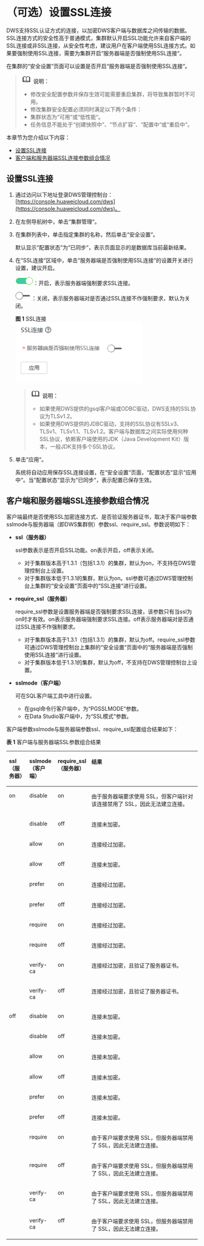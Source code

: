 # （可选）设置SSL连接<a name="dws_01_0076"></a>

DWS支持SSL认证方式的连接，以加密DWS客户端与数据库之间传输的数据。SSL连接方式的安全性高于普通模式，集群默认开启SSL功能允许来自客户端的SSL连接或非SSL连接，从安全性考虑，建议用户在客户端使用SSL连接方式。如果要强制使用SSL连接，需要为集群开启“服务器端是否强制使用SSL连接“。

在集群的“安全设置“页面可以设置是否开启“服务器端是否强制使用SSL连接“。

>![](public_sys-resources/icon-note.gif) **说明：**   
>-   修改安全配置参数并保存生效可能需要重启集群，将导致集群暂时不可用。  
>-   修改集群安全配置必须同时满足以下两个条件：  
>    -   集群状态为“可用“或“低性能“。  
>    -   任务信息不能处于“创建快照中“、“节点扩容“、“配置中“或“重启中“。  

本章节为您介绍以下内容：

-   [设置SSL连接](#section478703071283)
-   [客户端和服务器端SSL连接参数组合情况](#section1916311515557)

## 设置SSL连接<a name="section478703071283"></a>

1.  通过访问以下地址登录DWS管理控制台：[https://console.huaweicloud.com/dws](https://console.huaweicloud.com/dws)。
2.  在左侧导航树中，单击“集群管理“。
3.  在集群列表中，单击指定集群的名称，然后单击“安全设置“。

    默认显示“配置状态“为“已同步“，表示页面显示的是数据库当前最新结果。

4.  在“SSL连接“区域中，单击“服务器端是否强制使用SSL连接“的设置开关进行设置，建议开启。

    ![](figures/icon_dws_on.png)：开启，表示服务器端强制要求SSL连接。

    ![](figures/icon_dws_off.jpg)：关闭，表示服务器端对是否通过SSL连接不作强制要求，默认为关闭。

    **图 1**  SSL连接<a name="fig168181335124718"></a>  
    ![](figures/SSL连接.png "SSL连接")

    >![](public_sys-resources/icon-note.gif) **说明：**   
    >-   如果使用DWS提供的gsql客户端或ODBC驱动，DWS支持的SSL协议为TLSv1.2。  
    >-   如果使用DWS提供的JDBC驱动，支持的SSL协议有SSLv3、TLSv1、TLSv1.1、TLSv1.2。客户端与数据库之间实际使用何种SSL协议，依赖客户端使用的JDK（Java Development Kit）版本，一般JDK支持多个SSL协议。  

5.  单击“应用“。

    系统将自动应用保存SSL连接设置，在“安全设置“页面，“配置状态“显示“应用中“。当“配置状态“显示为“已同步“，表示配置已保存生效。


## 客户端和服务器端SSL连接参数组合情况<a name="section1916311515557"></a>

客户端最终是否使用SSL加密连接方式、是否验证服务器证书，取决于客户端参数sslmode与服务器端（即DWS集群侧）参数ssl、require\_ssl。参数说明如下：

-   **ssl（服务器）**

    ssl参数表示是否开启SSL功能。on表示开启，off表示关闭。

    -   对于集群版本高于1.3.1（包括1.3.1）的集群，默认为on，不支持在DWS管理控制台上设置。
    -   对于集群版本低于1.3.1的集群，默认为on。ssl参数可通过DWS管理控制台上集群的“安全设置“页面中的“SSL连接“进行设置。

-   **require\_ssl（服务器）**

    require\_ssl参数是设置服务器端是否强制要求SSL连接，该参数只有当ssl为on时才有效。on表示服务器端强制要求SSL连接。off表示服务器端对是否通过SSL连接不作强制要求。

    -   对于集群版本高于1.3.1（包括1.3.1）的集群，默认为off。require\_ssl参数可通过DWS管理控制台上集群的“安全设置“页面中的“服务器端是否强制使用SSL连接“进行设置。
    -   对于集群版本低于1.3.1的集群，默认为off，不支持在DWS管理控制台上设置。

-   **sslmode（客户端）**

    可在SQL客户端工具中进行设置。

    -   在gsql命令行客户端中，为“PGSSLMODE“参数。
    -   在Data Studio客户端中，为“SSL模式“参数。


客户端参数sslmode与服务器端参数ssl、require\_ssl配置组合结果如下：

**表 1**  客户端与服务器端SSL参数组合结果

<a name="table15451139114317"></a>
<table><thead align="left"><tr id="zh-cn_topic_0132455753_zh-cn_topic_0111534129_zh-cn_topic_0110494598_zh-cn_topic_0110355482_row12708114620112"><th class="cellrowborder" valign="top" width="10.66%" id="mcps1.2.5.1.1"><p id="zh-cn_topic_0132455753_zh-cn_topic_0111534129_zh-cn_topic_0110494598_zh-cn_topic_0110355482_p1070817460113"><a name="zh-cn_topic_0132455753_zh-cn_topic_0111534129_zh-cn_topic_0110494598_zh-cn_topic_0110355482_p1070817460113"></a><a name="zh-cn_topic_0132455753_zh-cn_topic_0111534129_zh-cn_topic_0110494598_zh-cn_topic_0110355482_p1070817460113"></a>ssl（服务器）</p>
</th>
<th class="cellrowborder" valign="top" width="14.85%" id="mcps1.2.5.1.2"><p id="zh-cn_topic_0132455753_zh-cn_topic_0111534129_zh-cn_topic_0110494598_zh-cn_topic_0110355482_p14708184681118"><a name="zh-cn_topic_0132455753_zh-cn_topic_0111534129_zh-cn_topic_0110494598_zh-cn_topic_0110355482_p14708184681118"></a><a name="zh-cn_topic_0132455753_zh-cn_topic_0111534129_zh-cn_topic_0110494598_zh-cn_topic_0110355482_p14708184681118"></a>sslmode（客户端）</p>
</th>
<th class="cellrowborder" valign="top" width="17.119999999999997%" id="mcps1.2.5.1.3"><p id="zh-cn_topic_0132455753_zh-cn_topic_0111534129_zh-cn_topic_0110494598_zh-cn_topic_0110355482_p3709184651116"><a name="zh-cn_topic_0132455753_zh-cn_topic_0111534129_zh-cn_topic_0110494598_zh-cn_topic_0110355482_p3709184651116"></a><a name="zh-cn_topic_0132455753_zh-cn_topic_0111534129_zh-cn_topic_0110494598_zh-cn_topic_0110355482_p3709184651116"></a>require_ssl（服务器）</p>
</th>
<th class="cellrowborder" valign="top" width="57.37%" id="mcps1.2.5.1.4"><p id="zh-cn_topic_0132455753_zh-cn_topic_0111534129_zh-cn_topic_0110494598_zh-cn_topic_0110355482_p107096465112"><a name="zh-cn_topic_0132455753_zh-cn_topic_0111534129_zh-cn_topic_0110494598_zh-cn_topic_0110355482_p107096465112"></a><a name="zh-cn_topic_0132455753_zh-cn_topic_0111534129_zh-cn_topic_0110494598_zh-cn_topic_0110355482_p107096465112"></a>结果</p>
</th>
</tr>
</thead>
<tbody><tr id="zh-cn_topic_0132455753_zh-cn_topic_0111534129_zh-cn_topic_0110494598_zh-cn_topic_0110355482_row570917468118"><td class="cellrowborder" rowspan="10" valign="top" width="10.66%" headers="mcps1.2.5.1.1 "><p id="zh-cn_topic_0132455753_zh-cn_topic_0111534129_zh-cn_topic_0110494598_zh-cn_topic_0110355482_p5709124615117"><a name="zh-cn_topic_0132455753_zh-cn_topic_0111534129_zh-cn_topic_0110494598_zh-cn_topic_0110355482_p5709124615117"></a><a name="zh-cn_topic_0132455753_zh-cn_topic_0111534129_zh-cn_topic_0110494598_zh-cn_topic_0110355482_p5709124615117"></a>on</p>
</td>
<td class="cellrowborder" valign="top" width="14.85%" headers="mcps1.2.5.1.2 "><p id="zh-cn_topic_0132455753_zh-cn_topic_0111534129_zh-cn_topic_0110494598_zh-cn_topic_0110355482_p1070914614118"><a name="zh-cn_topic_0132455753_zh-cn_topic_0111534129_zh-cn_topic_0110494598_zh-cn_topic_0110355482_p1070914614118"></a><a name="zh-cn_topic_0132455753_zh-cn_topic_0111534129_zh-cn_topic_0110494598_zh-cn_topic_0110355482_p1070914614118"></a>disable</p>
</td>
<td class="cellrowborder" valign="top" width="17.119999999999997%" headers="mcps1.2.5.1.3 "><p id="zh-cn_topic_0132455753_zh-cn_topic_0111534129_zh-cn_topic_0110494598_zh-cn_topic_0110355482_p1870974611118"><a name="zh-cn_topic_0132455753_zh-cn_topic_0111534129_zh-cn_topic_0110494598_zh-cn_topic_0110355482_p1870974611118"></a><a name="zh-cn_topic_0132455753_zh-cn_topic_0111534129_zh-cn_topic_0110494598_zh-cn_topic_0110355482_p1870974611118"></a>on</p>
</td>
<td class="cellrowborder" valign="top" width="57.37%" headers="mcps1.2.5.1.4 "><p id="zh-cn_topic_0132455753_zh-cn_topic_0111534129_zh-cn_topic_0110494598_zh-cn_topic_0110355482_p2070934661119"><a name="zh-cn_topic_0132455753_zh-cn_topic_0111534129_zh-cn_topic_0110494598_zh-cn_topic_0110355482_p2070934661119"></a><a name="zh-cn_topic_0132455753_zh-cn_topic_0111534129_zh-cn_topic_0110494598_zh-cn_topic_0110355482_p2070934661119"></a>由于服务器端要求使用 SSL，但客户端针对该连接禁用了 SSL，因此无法建立连接。</p>
</td>
</tr>
<tr id="zh-cn_topic_0132455753_zh-cn_topic_0111534129_zh-cn_topic_0110494598_zh-cn_topic_0110355482_row670910465110"><td class="cellrowborder" valign="top" headers="mcps1.2.5.1.1 "><p id="zh-cn_topic_0132455753_zh-cn_topic_0111534129_zh-cn_topic_0110494598_zh-cn_topic_0110355482_p670974621115"><a name="zh-cn_topic_0132455753_zh-cn_topic_0111534129_zh-cn_topic_0110494598_zh-cn_topic_0110355482_p670974621115"></a><a name="zh-cn_topic_0132455753_zh-cn_topic_0111534129_zh-cn_topic_0110494598_zh-cn_topic_0110355482_p670974621115"></a>disable</p>
</td>
<td class="cellrowborder" valign="top" headers="mcps1.2.5.1.2 "><p id="zh-cn_topic_0132455753_zh-cn_topic_0111534129_zh-cn_topic_0110494598_zh-cn_topic_0110355482_p37091646181115"><a name="zh-cn_topic_0132455753_zh-cn_topic_0111534129_zh-cn_topic_0110494598_zh-cn_topic_0110355482_p37091646181115"></a><a name="zh-cn_topic_0132455753_zh-cn_topic_0111534129_zh-cn_topic_0110494598_zh-cn_topic_0110355482_p37091646181115"></a>off</p>
</td>
<td class="cellrowborder" valign="top" headers="mcps1.2.5.1.3 "><p id="zh-cn_topic_0132455753_zh-cn_topic_0111534129_zh-cn_topic_0110494598_zh-cn_topic_0110355482_p970944618110"><a name="zh-cn_topic_0132455753_zh-cn_topic_0111534129_zh-cn_topic_0110494598_zh-cn_topic_0110355482_p970944618110"></a><a name="zh-cn_topic_0132455753_zh-cn_topic_0111534129_zh-cn_topic_0110494598_zh-cn_topic_0110355482_p970944618110"></a>连接未加密。</p>
</td>
</tr>
<tr id="zh-cn_topic_0132455753_zh-cn_topic_0111534129_zh-cn_topic_0110494598_zh-cn_topic_0110355482_row17709164615115"><td class="cellrowborder" valign="top" headers="mcps1.2.5.1.1 "><p id="zh-cn_topic_0132455753_zh-cn_topic_0111534129_zh-cn_topic_0110494598_zh-cn_topic_0110355482_p10710194681119"><a name="zh-cn_topic_0132455753_zh-cn_topic_0111534129_zh-cn_topic_0110494598_zh-cn_topic_0110355482_p10710194681119"></a><a name="zh-cn_topic_0132455753_zh-cn_topic_0111534129_zh-cn_topic_0110494598_zh-cn_topic_0110355482_p10710194681119"></a>allow</p>
</td>
<td class="cellrowborder" valign="top" headers="mcps1.2.5.1.2 "><p id="zh-cn_topic_0132455753_zh-cn_topic_0111534129_zh-cn_topic_0110494598_zh-cn_topic_0110355482_p12710104614113"><a name="zh-cn_topic_0132455753_zh-cn_topic_0111534129_zh-cn_topic_0110494598_zh-cn_topic_0110355482_p12710104614113"></a><a name="zh-cn_topic_0132455753_zh-cn_topic_0111534129_zh-cn_topic_0110494598_zh-cn_topic_0110355482_p12710104614113"></a>on</p>
</td>
<td class="cellrowborder" valign="top" headers="mcps1.2.5.1.3 "><p id="zh-cn_topic_0132455753_zh-cn_topic_0111534129_zh-cn_topic_0110494598_zh-cn_topic_0110355482_p57104469113"><a name="zh-cn_topic_0132455753_zh-cn_topic_0111534129_zh-cn_topic_0110494598_zh-cn_topic_0110355482_p57104469113"></a><a name="zh-cn_topic_0132455753_zh-cn_topic_0111534129_zh-cn_topic_0110494598_zh-cn_topic_0110355482_p57104469113"></a>连接经过加密。</p>
</td>
</tr>
<tr id="zh-cn_topic_0132455753_zh-cn_topic_0111534129_zh-cn_topic_0110494598_zh-cn_topic_0110355482_row471064611115"><td class="cellrowborder" valign="top" headers="mcps1.2.5.1.1 "><p id="zh-cn_topic_0132455753_zh-cn_topic_0111534129_zh-cn_topic_0110494598_zh-cn_topic_0110355482_p19710204641112"><a name="zh-cn_topic_0132455753_zh-cn_topic_0111534129_zh-cn_topic_0110494598_zh-cn_topic_0110355482_p19710204641112"></a><a name="zh-cn_topic_0132455753_zh-cn_topic_0111534129_zh-cn_topic_0110494598_zh-cn_topic_0110355482_p19710204641112"></a>allow</p>
</td>
<td class="cellrowborder" valign="top" headers="mcps1.2.5.1.2 "><p id="zh-cn_topic_0132455753_zh-cn_topic_0111534129_zh-cn_topic_0110494598_zh-cn_topic_0110355482_p67101446141110"><a name="zh-cn_topic_0132455753_zh-cn_topic_0111534129_zh-cn_topic_0110494598_zh-cn_topic_0110355482_p67101446141110"></a><a name="zh-cn_topic_0132455753_zh-cn_topic_0111534129_zh-cn_topic_0110494598_zh-cn_topic_0110355482_p67101446141110"></a>off</p>
</td>
<td class="cellrowborder" valign="top" headers="mcps1.2.5.1.3 "><p id="zh-cn_topic_0132455753_zh-cn_topic_0111534129_zh-cn_topic_0110494598_zh-cn_topic_0110355482_p1471074691112"><a name="zh-cn_topic_0132455753_zh-cn_topic_0111534129_zh-cn_topic_0110494598_zh-cn_topic_0110355482_p1471074691112"></a><a name="zh-cn_topic_0132455753_zh-cn_topic_0111534129_zh-cn_topic_0110494598_zh-cn_topic_0110355482_p1471074691112"></a>连接未加密。</p>
</td>
</tr>
<tr id="zh-cn_topic_0132455753_zh-cn_topic_0111534129_zh-cn_topic_0110494598_zh-cn_topic_0110355482_row571024619116"><td class="cellrowborder" valign="top" headers="mcps1.2.5.1.1 "><p id="zh-cn_topic_0132455753_zh-cn_topic_0111534129_zh-cn_topic_0110494598_zh-cn_topic_0110355482_p17710204641110"><a name="zh-cn_topic_0132455753_zh-cn_topic_0111534129_zh-cn_topic_0110494598_zh-cn_topic_0110355482_p17710204641110"></a><a name="zh-cn_topic_0132455753_zh-cn_topic_0111534129_zh-cn_topic_0110494598_zh-cn_topic_0110355482_p17710204641110"></a>prefer</p>
</td>
<td class="cellrowborder" valign="top" headers="mcps1.2.5.1.2 "><p id="zh-cn_topic_0132455753_zh-cn_topic_0111534129_zh-cn_topic_0110494598_zh-cn_topic_0110355482_p97101746151118"><a name="zh-cn_topic_0132455753_zh-cn_topic_0111534129_zh-cn_topic_0110494598_zh-cn_topic_0110355482_p97101746151118"></a><a name="zh-cn_topic_0132455753_zh-cn_topic_0111534129_zh-cn_topic_0110494598_zh-cn_topic_0110355482_p97101746151118"></a>on</p>
</td>
<td class="cellrowborder" valign="top" headers="mcps1.2.5.1.3 "><p id="zh-cn_topic_0132455753_zh-cn_topic_0111534129_zh-cn_topic_0110494598_zh-cn_topic_0110355482_p10710134651114"><a name="zh-cn_topic_0132455753_zh-cn_topic_0111534129_zh-cn_topic_0110494598_zh-cn_topic_0110355482_p10710134651114"></a><a name="zh-cn_topic_0132455753_zh-cn_topic_0111534129_zh-cn_topic_0110494598_zh-cn_topic_0110355482_p10710134651114"></a>连接经过加密。</p>
</td>
</tr>
<tr id="zh-cn_topic_0132455753_zh-cn_topic_0111534129_zh-cn_topic_0110494598_zh-cn_topic_0110355482_row7710154611119"><td class="cellrowborder" valign="top" headers="mcps1.2.5.1.1 "><p id="zh-cn_topic_0132455753_zh-cn_topic_0111534129_zh-cn_topic_0110494598_zh-cn_topic_0110355482_p1671034611112"><a name="zh-cn_topic_0132455753_zh-cn_topic_0111534129_zh-cn_topic_0110494598_zh-cn_topic_0110355482_p1671034611112"></a><a name="zh-cn_topic_0132455753_zh-cn_topic_0111534129_zh-cn_topic_0110494598_zh-cn_topic_0110355482_p1671034611112"></a>prefer</p>
</td>
<td class="cellrowborder" valign="top" headers="mcps1.2.5.1.2 "><p id="zh-cn_topic_0132455753_zh-cn_topic_0111534129_zh-cn_topic_0110494598_zh-cn_topic_0110355482_p671004621111"><a name="zh-cn_topic_0132455753_zh-cn_topic_0111534129_zh-cn_topic_0110494598_zh-cn_topic_0110355482_p671004621111"></a><a name="zh-cn_topic_0132455753_zh-cn_topic_0111534129_zh-cn_topic_0110494598_zh-cn_topic_0110355482_p671004621111"></a>off</p>
</td>
<td class="cellrowborder" valign="top" headers="mcps1.2.5.1.3 "><p id="zh-cn_topic_0132455753_zh-cn_topic_0111534129_zh-cn_topic_0110494598_zh-cn_topic_0110355482_p77116463115"><a name="zh-cn_topic_0132455753_zh-cn_topic_0111534129_zh-cn_topic_0110494598_zh-cn_topic_0110355482_p77116463115"></a><a name="zh-cn_topic_0132455753_zh-cn_topic_0111534129_zh-cn_topic_0110494598_zh-cn_topic_0110355482_p77116463115"></a>连接经过加密。</p>
</td>
</tr>
<tr id="zh-cn_topic_0132455753_zh-cn_topic_0111534129_zh-cn_topic_0110494598_zh-cn_topic_0110355482_row271112468115"><td class="cellrowborder" valign="top" headers="mcps1.2.5.1.1 "><p id="zh-cn_topic_0132455753_zh-cn_topic_0111534129_zh-cn_topic_0110494598_zh-cn_topic_0110355482_p16711134631110"><a name="zh-cn_topic_0132455753_zh-cn_topic_0111534129_zh-cn_topic_0110494598_zh-cn_topic_0110355482_p16711134631110"></a><a name="zh-cn_topic_0132455753_zh-cn_topic_0111534129_zh-cn_topic_0110494598_zh-cn_topic_0110355482_p16711134631110"></a>require</p>
</td>
<td class="cellrowborder" valign="top" headers="mcps1.2.5.1.2 "><p id="zh-cn_topic_0132455753_zh-cn_topic_0111534129_zh-cn_topic_0110494598_zh-cn_topic_0110355482_p47118467112"><a name="zh-cn_topic_0132455753_zh-cn_topic_0111534129_zh-cn_topic_0110494598_zh-cn_topic_0110355482_p47118467112"></a><a name="zh-cn_topic_0132455753_zh-cn_topic_0111534129_zh-cn_topic_0110494598_zh-cn_topic_0110355482_p47118467112"></a>on</p>
</td>
<td class="cellrowborder" valign="top" headers="mcps1.2.5.1.3 "><p id="zh-cn_topic_0132455753_zh-cn_topic_0111534129_zh-cn_topic_0110494598_zh-cn_topic_0110355482_p7711114619116"><a name="zh-cn_topic_0132455753_zh-cn_topic_0111534129_zh-cn_topic_0110494598_zh-cn_topic_0110355482_p7711114619116"></a><a name="zh-cn_topic_0132455753_zh-cn_topic_0111534129_zh-cn_topic_0110494598_zh-cn_topic_0110355482_p7711114619116"></a>连接经过加密。</p>
</td>
</tr>
<tr id="zh-cn_topic_0132455753_zh-cn_topic_0111534129_zh-cn_topic_0110494598_zh-cn_topic_0110355482_row12711154619119"><td class="cellrowborder" valign="top" headers="mcps1.2.5.1.1 "><p id="zh-cn_topic_0132455753_zh-cn_topic_0111534129_zh-cn_topic_0110494598_zh-cn_topic_0110355482_p67111846101115"><a name="zh-cn_topic_0132455753_zh-cn_topic_0111534129_zh-cn_topic_0110494598_zh-cn_topic_0110355482_p67111846101115"></a><a name="zh-cn_topic_0132455753_zh-cn_topic_0111534129_zh-cn_topic_0110494598_zh-cn_topic_0110355482_p67111846101115"></a>require</p>
</td>
<td class="cellrowborder" valign="top" headers="mcps1.2.5.1.2 "><p id="zh-cn_topic_0132455753_zh-cn_topic_0111534129_zh-cn_topic_0110494598_zh-cn_topic_0110355482_p1871116468113"><a name="zh-cn_topic_0132455753_zh-cn_topic_0111534129_zh-cn_topic_0110494598_zh-cn_topic_0110355482_p1871116468113"></a><a name="zh-cn_topic_0132455753_zh-cn_topic_0111534129_zh-cn_topic_0110494598_zh-cn_topic_0110355482_p1871116468113"></a>off</p>
</td>
<td class="cellrowborder" valign="top" headers="mcps1.2.5.1.3 "><p id="zh-cn_topic_0132455753_zh-cn_topic_0111534129_zh-cn_topic_0110494598_zh-cn_topic_0110355482_p771113462118"><a name="zh-cn_topic_0132455753_zh-cn_topic_0111534129_zh-cn_topic_0110494598_zh-cn_topic_0110355482_p771113462118"></a><a name="zh-cn_topic_0132455753_zh-cn_topic_0111534129_zh-cn_topic_0110494598_zh-cn_topic_0110355482_p771113462118"></a>连接经过加密。</p>
</td>
</tr>
<tr id="zh-cn_topic_0132455753_zh-cn_topic_0111534129_zh-cn_topic_0110494598_zh-cn_topic_0110355482_row207111946151110"><td class="cellrowborder" valign="top" headers="mcps1.2.5.1.1 "><p id="zh-cn_topic_0132455753_zh-cn_topic_0111534129_zh-cn_topic_0110494598_zh-cn_topic_0110355482_p971144691118"><a name="zh-cn_topic_0132455753_zh-cn_topic_0111534129_zh-cn_topic_0110494598_zh-cn_topic_0110355482_p971144691118"></a><a name="zh-cn_topic_0132455753_zh-cn_topic_0111534129_zh-cn_topic_0110494598_zh-cn_topic_0110355482_p971144691118"></a>verify-ca</p>
</td>
<td class="cellrowborder" valign="top" headers="mcps1.2.5.1.2 "><p id="zh-cn_topic_0132455753_zh-cn_topic_0111534129_zh-cn_topic_0110494598_zh-cn_topic_0110355482_p16711164691114"><a name="zh-cn_topic_0132455753_zh-cn_topic_0111534129_zh-cn_topic_0110494598_zh-cn_topic_0110355482_p16711164691114"></a><a name="zh-cn_topic_0132455753_zh-cn_topic_0111534129_zh-cn_topic_0110494598_zh-cn_topic_0110355482_p16711164691114"></a>on</p>
</td>
<td class="cellrowborder" valign="top" headers="mcps1.2.5.1.3 "><p id="zh-cn_topic_0132455753_zh-cn_topic_0111534129_zh-cn_topic_0110494598_zh-cn_topic_0110355482_p2711174615113"><a name="zh-cn_topic_0132455753_zh-cn_topic_0111534129_zh-cn_topic_0110494598_zh-cn_topic_0110355482_p2711174615113"></a><a name="zh-cn_topic_0132455753_zh-cn_topic_0111534129_zh-cn_topic_0110494598_zh-cn_topic_0110355482_p2711174615113"></a>连接经过加密，且验证了服务器证书。</p>
</td>
</tr>
<tr id="zh-cn_topic_0132455753_zh-cn_topic_0111534129_zh-cn_topic_0110494598_zh-cn_topic_0110355482_row137110461119"><td class="cellrowborder" valign="top" headers="mcps1.2.5.1.1 "><p id="zh-cn_topic_0132455753_zh-cn_topic_0111534129_zh-cn_topic_0110494598_zh-cn_topic_0110355482_p57113463117"><a name="zh-cn_topic_0132455753_zh-cn_topic_0111534129_zh-cn_topic_0110494598_zh-cn_topic_0110355482_p57113463117"></a><a name="zh-cn_topic_0132455753_zh-cn_topic_0111534129_zh-cn_topic_0110494598_zh-cn_topic_0110355482_p57113463117"></a>verify-ca</p>
</td>
<td class="cellrowborder" valign="top" headers="mcps1.2.5.1.2 "><p id="zh-cn_topic_0132455753_zh-cn_topic_0111534129_zh-cn_topic_0110494598_zh-cn_topic_0110355482_p167111546151118"><a name="zh-cn_topic_0132455753_zh-cn_topic_0111534129_zh-cn_topic_0110494598_zh-cn_topic_0110355482_p167111546151118"></a><a name="zh-cn_topic_0132455753_zh-cn_topic_0111534129_zh-cn_topic_0110494598_zh-cn_topic_0110355482_p167111546151118"></a>off</p>
</td>
<td class="cellrowborder" valign="top" headers="mcps1.2.5.1.3 "><p id="zh-cn_topic_0132455753_zh-cn_topic_0111534129_zh-cn_topic_0110494598_zh-cn_topic_0110355482_p11711164617113"><a name="zh-cn_topic_0132455753_zh-cn_topic_0111534129_zh-cn_topic_0110494598_zh-cn_topic_0110355482_p11711164617113"></a><a name="zh-cn_topic_0132455753_zh-cn_topic_0111534129_zh-cn_topic_0110494598_zh-cn_topic_0110355482_p11711164617113"></a>连接经过加密，且验证了服务器证书。</p>
</td>
</tr>
<tr id="zh-cn_topic_0132455753_zh-cn_topic_0111534129_zh-cn_topic_0110494598_zh-cn_topic_0110355482_row127121746101116"><td class="cellrowborder" rowspan="10" valign="top" width="10.66%" headers="mcps1.2.5.1.1 "><p id="zh-cn_topic_0132455753_zh-cn_topic_0111534129_zh-cn_topic_0110494598_zh-cn_topic_0110355482_p13712154617114"><a name="zh-cn_topic_0132455753_zh-cn_topic_0111534129_zh-cn_topic_0110494598_zh-cn_topic_0110355482_p13712154617114"></a><a name="zh-cn_topic_0132455753_zh-cn_topic_0111534129_zh-cn_topic_0110494598_zh-cn_topic_0110355482_p13712154617114"></a>off</p>
</td>
<td class="cellrowborder" valign="top" width="14.85%" headers="mcps1.2.5.1.2 "><p id="zh-cn_topic_0132455753_zh-cn_topic_0111534129_zh-cn_topic_0110494598_zh-cn_topic_0110355482_p137121546111115"><a name="zh-cn_topic_0132455753_zh-cn_topic_0111534129_zh-cn_topic_0110494598_zh-cn_topic_0110355482_p137121546111115"></a><a name="zh-cn_topic_0132455753_zh-cn_topic_0111534129_zh-cn_topic_0110494598_zh-cn_topic_0110355482_p137121546111115"></a>disable</p>
</td>
<td class="cellrowborder" valign="top" width="17.119999999999997%" headers="mcps1.2.5.1.3 "><p id="zh-cn_topic_0132455753_zh-cn_topic_0111534129_zh-cn_topic_0110494598_zh-cn_topic_0110355482_p13712146161114"><a name="zh-cn_topic_0132455753_zh-cn_topic_0111534129_zh-cn_topic_0110494598_zh-cn_topic_0110355482_p13712146161114"></a><a name="zh-cn_topic_0132455753_zh-cn_topic_0111534129_zh-cn_topic_0110494598_zh-cn_topic_0110355482_p13712146161114"></a>on</p>
</td>
<td class="cellrowborder" valign="top" width="57.37%" headers="mcps1.2.5.1.4 "><p id="zh-cn_topic_0132455753_zh-cn_topic_0111534129_zh-cn_topic_0110494598_zh-cn_topic_0110355482_p0712124611113"><a name="zh-cn_topic_0132455753_zh-cn_topic_0111534129_zh-cn_topic_0110494598_zh-cn_topic_0110355482_p0712124611113"></a><a name="zh-cn_topic_0132455753_zh-cn_topic_0111534129_zh-cn_topic_0110494598_zh-cn_topic_0110355482_p0712124611113"></a>连接未加密。</p>
</td>
</tr>
<tr id="zh-cn_topic_0132455753_zh-cn_topic_0111534129_zh-cn_topic_0110494598_zh-cn_topic_0110355482_row2071214651119"><td class="cellrowborder" valign="top" headers="mcps1.2.5.1.1 "><p id="zh-cn_topic_0132455753_zh-cn_topic_0111534129_zh-cn_topic_0110494598_zh-cn_topic_0110355482_p15712646161114"><a name="zh-cn_topic_0132455753_zh-cn_topic_0111534129_zh-cn_topic_0110494598_zh-cn_topic_0110355482_p15712646161114"></a><a name="zh-cn_topic_0132455753_zh-cn_topic_0111534129_zh-cn_topic_0110494598_zh-cn_topic_0110355482_p15712646161114"></a>disable</p>
</td>
<td class="cellrowborder" valign="top" headers="mcps1.2.5.1.2 "><p id="zh-cn_topic_0132455753_zh-cn_topic_0111534129_zh-cn_topic_0110494598_zh-cn_topic_0110355482_p47125460116"><a name="zh-cn_topic_0132455753_zh-cn_topic_0111534129_zh-cn_topic_0110494598_zh-cn_topic_0110355482_p47125460116"></a><a name="zh-cn_topic_0132455753_zh-cn_topic_0111534129_zh-cn_topic_0110494598_zh-cn_topic_0110355482_p47125460116"></a>off</p>
</td>
<td class="cellrowborder" valign="top" headers="mcps1.2.5.1.3 "><p id="zh-cn_topic_0132455753_zh-cn_topic_0111534129_zh-cn_topic_0110494598_zh-cn_topic_0110355482_p15712104618119"><a name="zh-cn_topic_0132455753_zh-cn_topic_0111534129_zh-cn_topic_0110494598_zh-cn_topic_0110355482_p15712104618119"></a><a name="zh-cn_topic_0132455753_zh-cn_topic_0111534129_zh-cn_topic_0110494598_zh-cn_topic_0110355482_p15712104618119"></a>连接未加密。</p>
</td>
</tr>
<tr id="zh-cn_topic_0132455753_zh-cn_topic_0111534129_zh-cn_topic_0110494598_zh-cn_topic_0110355482_row37121446131114"><td class="cellrowborder" valign="top" headers="mcps1.2.5.1.1 "><p id="zh-cn_topic_0132455753_zh-cn_topic_0111534129_zh-cn_topic_0110494598_zh-cn_topic_0110355482_p1771214612119"><a name="zh-cn_topic_0132455753_zh-cn_topic_0111534129_zh-cn_topic_0110494598_zh-cn_topic_0110355482_p1771214612119"></a><a name="zh-cn_topic_0132455753_zh-cn_topic_0111534129_zh-cn_topic_0110494598_zh-cn_topic_0110355482_p1771214612119"></a>allow</p>
</td>
<td class="cellrowborder" valign="top" headers="mcps1.2.5.1.2 "><p id="zh-cn_topic_0132455753_zh-cn_topic_0111534129_zh-cn_topic_0110494598_zh-cn_topic_0110355482_p1771264611119"><a name="zh-cn_topic_0132455753_zh-cn_topic_0111534129_zh-cn_topic_0110494598_zh-cn_topic_0110355482_p1771264611119"></a><a name="zh-cn_topic_0132455753_zh-cn_topic_0111534129_zh-cn_topic_0110494598_zh-cn_topic_0110355482_p1771264611119"></a>on</p>
</td>
<td class="cellrowborder" valign="top" headers="mcps1.2.5.1.3 "><p id="zh-cn_topic_0132455753_zh-cn_topic_0111534129_zh-cn_topic_0110494598_zh-cn_topic_0110355482_p11712346201111"><a name="zh-cn_topic_0132455753_zh-cn_topic_0111534129_zh-cn_topic_0110494598_zh-cn_topic_0110355482_p11712346201111"></a><a name="zh-cn_topic_0132455753_zh-cn_topic_0111534129_zh-cn_topic_0110494598_zh-cn_topic_0110355482_p11712346201111"></a>连接未加密。</p>
</td>
</tr>
<tr id="zh-cn_topic_0132455753_zh-cn_topic_0111534129_zh-cn_topic_0110494598_zh-cn_topic_0110355482_row10712184610112"><td class="cellrowborder" valign="top" headers="mcps1.2.5.1.1 "><p id="zh-cn_topic_0132455753_zh-cn_topic_0111534129_zh-cn_topic_0110494598_zh-cn_topic_0110355482_p107131246181111"><a name="zh-cn_topic_0132455753_zh-cn_topic_0111534129_zh-cn_topic_0110494598_zh-cn_topic_0110355482_p107131246181111"></a><a name="zh-cn_topic_0132455753_zh-cn_topic_0111534129_zh-cn_topic_0110494598_zh-cn_topic_0110355482_p107131246181111"></a>allow</p>
</td>
<td class="cellrowborder" valign="top" headers="mcps1.2.5.1.2 "><p id="zh-cn_topic_0132455753_zh-cn_topic_0111534129_zh-cn_topic_0110494598_zh-cn_topic_0110355482_p177138462111"><a name="zh-cn_topic_0132455753_zh-cn_topic_0111534129_zh-cn_topic_0110494598_zh-cn_topic_0110355482_p177138462111"></a><a name="zh-cn_topic_0132455753_zh-cn_topic_0111534129_zh-cn_topic_0110494598_zh-cn_topic_0110355482_p177138462111"></a>off</p>
</td>
<td class="cellrowborder" valign="top" headers="mcps1.2.5.1.3 "><p id="zh-cn_topic_0132455753_zh-cn_topic_0111534129_zh-cn_topic_0110494598_zh-cn_topic_0110355482_p971374671112"><a name="zh-cn_topic_0132455753_zh-cn_topic_0111534129_zh-cn_topic_0110494598_zh-cn_topic_0110355482_p971374671112"></a><a name="zh-cn_topic_0132455753_zh-cn_topic_0111534129_zh-cn_topic_0110494598_zh-cn_topic_0110355482_p971374671112"></a>连接未加密。</p>
</td>
</tr>
<tr id="zh-cn_topic_0132455753_zh-cn_topic_0111534129_zh-cn_topic_0110494598_zh-cn_topic_0110355482_row18713846201111"><td class="cellrowborder" valign="top" headers="mcps1.2.5.1.1 "><p id="zh-cn_topic_0132455753_zh-cn_topic_0111534129_zh-cn_topic_0110494598_zh-cn_topic_0110355482_p14713114618111"><a name="zh-cn_topic_0132455753_zh-cn_topic_0111534129_zh-cn_topic_0110494598_zh-cn_topic_0110355482_p14713114618111"></a><a name="zh-cn_topic_0132455753_zh-cn_topic_0111534129_zh-cn_topic_0110494598_zh-cn_topic_0110355482_p14713114618111"></a>prefer</p>
</td>
<td class="cellrowborder" valign="top" headers="mcps1.2.5.1.2 "><p id="zh-cn_topic_0132455753_zh-cn_topic_0111534129_zh-cn_topic_0110494598_zh-cn_topic_0110355482_p4713154611117"><a name="zh-cn_topic_0132455753_zh-cn_topic_0111534129_zh-cn_topic_0110494598_zh-cn_topic_0110355482_p4713154611117"></a><a name="zh-cn_topic_0132455753_zh-cn_topic_0111534129_zh-cn_topic_0110494598_zh-cn_topic_0110355482_p4713154611117"></a>on</p>
</td>
<td class="cellrowborder" valign="top" headers="mcps1.2.5.1.3 "><p id="zh-cn_topic_0132455753_zh-cn_topic_0111534129_zh-cn_topic_0110494598_zh-cn_topic_0110355482_p2071314691112"><a name="zh-cn_topic_0132455753_zh-cn_topic_0111534129_zh-cn_topic_0110494598_zh-cn_topic_0110355482_p2071314691112"></a><a name="zh-cn_topic_0132455753_zh-cn_topic_0111534129_zh-cn_topic_0110494598_zh-cn_topic_0110355482_p2071314691112"></a>连接未加密。</p>
</td>
</tr>
<tr id="zh-cn_topic_0132455753_zh-cn_topic_0111534129_zh-cn_topic_0110494598_zh-cn_topic_0110355482_row971374615115"><td class="cellrowborder" valign="top" headers="mcps1.2.5.1.1 "><p id="zh-cn_topic_0132455753_zh-cn_topic_0111534129_zh-cn_topic_0110494598_zh-cn_topic_0110355482_p37131446131115"><a name="zh-cn_topic_0132455753_zh-cn_topic_0111534129_zh-cn_topic_0110494598_zh-cn_topic_0110355482_p37131446131115"></a><a name="zh-cn_topic_0132455753_zh-cn_topic_0111534129_zh-cn_topic_0110494598_zh-cn_topic_0110355482_p37131446131115"></a>prefer</p>
</td>
<td class="cellrowborder" valign="top" headers="mcps1.2.5.1.2 "><p id="zh-cn_topic_0132455753_zh-cn_topic_0111534129_zh-cn_topic_0110494598_zh-cn_topic_0110355482_p167135466116"><a name="zh-cn_topic_0132455753_zh-cn_topic_0111534129_zh-cn_topic_0110494598_zh-cn_topic_0110355482_p167135466116"></a><a name="zh-cn_topic_0132455753_zh-cn_topic_0111534129_zh-cn_topic_0110494598_zh-cn_topic_0110355482_p167135466116"></a>off</p>
</td>
<td class="cellrowborder" valign="top" headers="mcps1.2.5.1.3 "><p id="zh-cn_topic_0132455753_zh-cn_topic_0111534129_zh-cn_topic_0110494598_zh-cn_topic_0110355482_p207137465113"><a name="zh-cn_topic_0132455753_zh-cn_topic_0111534129_zh-cn_topic_0110494598_zh-cn_topic_0110355482_p207137465113"></a><a name="zh-cn_topic_0132455753_zh-cn_topic_0111534129_zh-cn_topic_0110494598_zh-cn_topic_0110355482_p207137465113"></a>连接未加密。</p>
</td>
</tr>
<tr id="zh-cn_topic_0132455753_zh-cn_topic_0111534129_zh-cn_topic_0110494598_zh-cn_topic_0110355482_row107135467110"><td class="cellrowborder" valign="top" headers="mcps1.2.5.1.1 "><p id="zh-cn_topic_0132455753_zh-cn_topic_0111534129_zh-cn_topic_0110494598_zh-cn_topic_0110355482_p197131146191113"><a name="zh-cn_topic_0132455753_zh-cn_topic_0111534129_zh-cn_topic_0110494598_zh-cn_topic_0110355482_p197131146191113"></a><a name="zh-cn_topic_0132455753_zh-cn_topic_0111534129_zh-cn_topic_0110494598_zh-cn_topic_0110355482_p197131146191113"></a>require</p>
</td>
<td class="cellrowborder" valign="top" headers="mcps1.2.5.1.2 "><p id="zh-cn_topic_0132455753_zh-cn_topic_0111534129_zh-cn_topic_0110494598_zh-cn_topic_0110355482_p18713846131119"><a name="zh-cn_topic_0132455753_zh-cn_topic_0111534129_zh-cn_topic_0110494598_zh-cn_topic_0110355482_p18713846131119"></a><a name="zh-cn_topic_0132455753_zh-cn_topic_0111534129_zh-cn_topic_0110494598_zh-cn_topic_0110355482_p18713846131119"></a>on</p>
</td>
<td class="cellrowborder" valign="top" headers="mcps1.2.5.1.3 "><p id="zh-cn_topic_0132455753_zh-cn_topic_0111534129_zh-cn_topic_0110494598_zh-cn_topic_0110355482_p7713104619111"><a name="zh-cn_topic_0132455753_zh-cn_topic_0111534129_zh-cn_topic_0110494598_zh-cn_topic_0110355482_p7713104619111"></a><a name="zh-cn_topic_0132455753_zh-cn_topic_0111534129_zh-cn_topic_0110494598_zh-cn_topic_0110355482_p7713104619111"></a>由于客户端要求使用 SSL，但服务器端禁用了 SSL，因此无法建立连接。</p>
</td>
</tr>
<tr id="zh-cn_topic_0132455753_zh-cn_topic_0111534129_zh-cn_topic_0110494598_zh-cn_topic_0110355482_row971304620110"><td class="cellrowborder" valign="top" headers="mcps1.2.5.1.1 "><p id="zh-cn_topic_0132455753_zh-cn_topic_0111534129_zh-cn_topic_0110494598_zh-cn_topic_0110355482_p8713546131119"><a name="zh-cn_topic_0132455753_zh-cn_topic_0111534129_zh-cn_topic_0110494598_zh-cn_topic_0110355482_p8713546131119"></a><a name="zh-cn_topic_0132455753_zh-cn_topic_0111534129_zh-cn_topic_0110494598_zh-cn_topic_0110355482_p8713546131119"></a>require</p>
</td>
<td class="cellrowborder" valign="top" headers="mcps1.2.5.1.2 "><p id="zh-cn_topic_0132455753_zh-cn_topic_0111534129_zh-cn_topic_0110494598_zh-cn_topic_0110355482_p97131946201114"><a name="zh-cn_topic_0132455753_zh-cn_topic_0111534129_zh-cn_topic_0110494598_zh-cn_topic_0110355482_p97131946201114"></a><a name="zh-cn_topic_0132455753_zh-cn_topic_0111534129_zh-cn_topic_0110494598_zh-cn_topic_0110355482_p97131946201114"></a>off</p>
</td>
<td class="cellrowborder" valign="top" headers="mcps1.2.5.1.3 "><p id="zh-cn_topic_0132455753_zh-cn_topic_0111534129_zh-cn_topic_0110494598_zh-cn_topic_0110355482_p37131746161113"><a name="zh-cn_topic_0132455753_zh-cn_topic_0111534129_zh-cn_topic_0110494598_zh-cn_topic_0110355482_p37131746161113"></a><a name="zh-cn_topic_0132455753_zh-cn_topic_0111534129_zh-cn_topic_0110494598_zh-cn_topic_0110355482_p37131746161113"></a>由于客户端要求使用 SSL，但服务器端禁用了 SSL，因此无法建立连接。</p>
</td>
</tr>
<tr id="zh-cn_topic_0132455753_zh-cn_topic_0111534129_zh-cn_topic_0110494598_zh-cn_topic_0110355482_row6713104671112"><td class="cellrowborder" valign="top" headers="mcps1.2.5.1.1 "><p id="zh-cn_topic_0132455753_zh-cn_topic_0111534129_zh-cn_topic_0110494598_zh-cn_topic_0110355482_p37143469110"><a name="zh-cn_topic_0132455753_zh-cn_topic_0111534129_zh-cn_topic_0110494598_zh-cn_topic_0110355482_p37143469110"></a><a name="zh-cn_topic_0132455753_zh-cn_topic_0111534129_zh-cn_topic_0110494598_zh-cn_topic_0110355482_p37143469110"></a>verify-ca</p>
</td>
<td class="cellrowborder" valign="top" headers="mcps1.2.5.1.2 "><p id="zh-cn_topic_0132455753_zh-cn_topic_0111534129_zh-cn_topic_0110494598_zh-cn_topic_0110355482_p1071454612117"><a name="zh-cn_topic_0132455753_zh-cn_topic_0111534129_zh-cn_topic_0110494598_zh-cn_topic_0110355482_p1071454612117"></a><a name="zh-cn_topic_0132455753_zh-cn_topic_0111534129_zh-cn_topic_0110494598_zh-cn_topic_0110355482_p1071454612117"></a>on</p>
</td>
<td class="cellrowborder" valign="top" headers="mcps1.2.5.1.3 "><p id="zh-cn_topic_0132455753_zh-cn_topic_0111534129_zh-cn_topic_0110494598_zh-cn_topic_0110355482_p671454641116"><a name="zh-cn_topic_0132455753_zh-cn_topic_0111534129_zh-cn_topic_0110494598_zh-cn_topic_0110355482_p671454641116"></a><a name="zh-cn_topic_0132455753_zh-cn_topic_0111534129_zh-cn_topic_0110494598_zh-cn_topic_0110355482_p671454641116"></a>由于客户端要求使用 SSL，但服务器端禁用了 SSL，因此无法建立连接。</p>
</td>
</tr>
<tr id="zh-cn_topic_0132455753_zh-cn_topic_0111534129_zh-cn_topic_0110494598_zh-cn_topic_0110355482_row671444611117"><td class="cellrowborder" valign="top" headers="mcps1.2.5.1.1 "><p id="zh-cn_topic_0132455753_zh-cn_topic_0111534129_zh-cn_topic_0110494598_zh-cn_topic_0110355482_p177141946191116"><a name="zh-cn_topic_0132455753_zh-cn_topic_0111534129_zh-cn_topic_0110494598_zh-cn_topic_0110355482_p177141946191116"></a><a name="zh-cn_topic_0132455753_zh-cn_topic_0111534129_zh-cn_topic_0110494598_zh-cn_topic_0110355482_p177141946191116"></a>verify-ca</p>
</td>
<td class="cellrowborder" valign="top" headers="mcps1.2.5.1.2 "><p id="zh-cn_topic_0132455753_zh-cn_topic_0111534129_zh-cn_topic_0110494598_zh-cn_topic_0110355482_p3714104610115"><a name="zh-cn_topic_0132455753_zh-cn_topic_0111534129_zh-cn_topic_0110494598_zh-cn_topic_0110355482_p3714104610115"></a><a name="zh-cn_topic_0132455753_zh-cn_topic_0111534129_zh-cn_topic_0110494598_zh-cn_topic_0110355482_p3714104610115"></a>off</p>
</td>
<td class="cellrowborder" valign="top" headers="mcps1.2.5.1.3 "><p id="zh-cn_topic_0132455753_zh-cn_topic_0111534129_zh-cn_topic_0110494598_zh-cn_topic_0110355482_p15714546121111"><a name="zh-cn_topic_0132455753_zh-cn_topic_0111534129_zh-cn_topic_0110494598_zh-cn_topic_0110355482_p15714546121111"></a><a name="zh-cn_topic_0132455753_zh-cn_topic_0111534129_zh-cn_topic_0110494598_zh-cn_topic_0110355482_p15714546121111"></a>由于客户端要求使用 SSL，但服务器端禁用了 SSL，因此无法建立连接。</p>
</td>
</tr>
</tbody>
</table>

